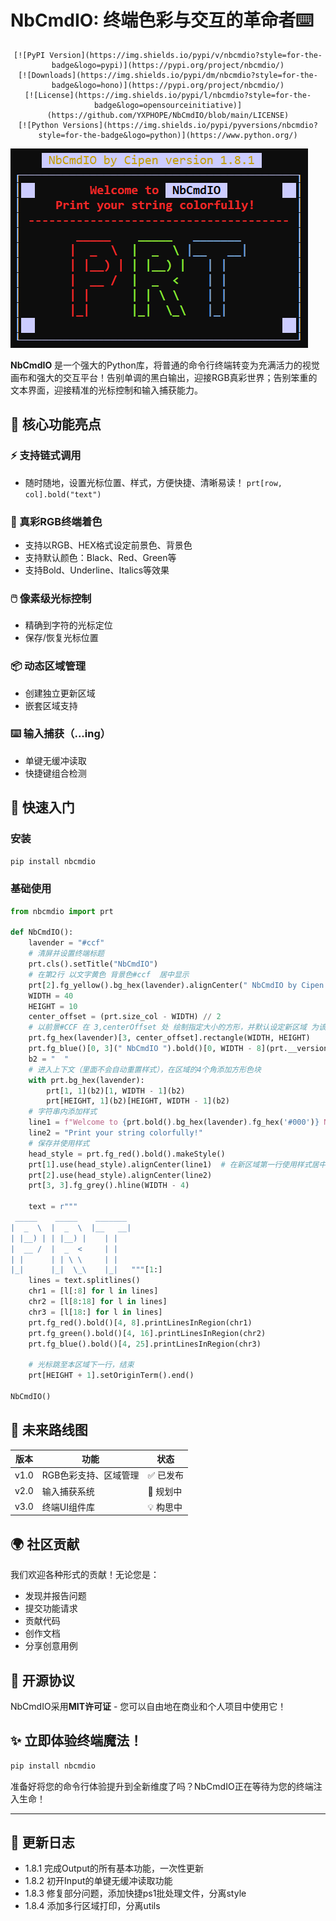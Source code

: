 # NbCmdIO: 终端色彩与交互的革命者⌨️

<div align="center">

    [![PyPI Version](https://img.shields.io/pypi/v/nbcmdio?style=for-the-badge&logo=pypi)](https://pypi.org/project/nbcmdio/)
    [![Downloads](https://img.shields.io/pypi/dm/nbcmdio?style=for-the-badge&logo=hono)](https://pypi.org/project/nbcmdio/)
    [![License](https://img.shields.io/pypi/l/nbcmdio?style=for-the-badge&logo=opensourceinitiative)](https://github.com/YXPHOPE/NbCmdIO/blob/main/LICENSE)
    [![Python Versions](https://img.shields.io/pypi/pyversions/nbcmdio?style=for-the-badge&logo=python)](https://www.python.org/)

</div>

![Terminal Art](./assets/NbCmdIO.png)

**NbCmdIO** 是一个强大的Python库，将普通的命令行终端转变为充满活力的视觉画布和强大的交互平台！告别单调的黑白输出，迎接RGB真彩世界；告别笨重的文本界面，迎接精准的光标控制和输入捕获能力。

## 🌟 核心功能亮点

### ⚡ 支持链式调用
- 随时随地，设置光标位置、样式，方便快捷、清晰易读！ `prt[row, col].bold("text")`

### 🎨 真彩RGB终端着色
- 支持以RGB、HEX格式设定前景色、背景色
- 支持默认颜色：Black、Red、Green等
- 支持Bold、Underline、Italics等效果

### 🖱️ 像素级光标控制
- 精确到字符的光标定位
- 保存/恢复光标位置

### 📦 动态区域管理
- 创建独立更新区域
- 嵌套区域支持

### ⌨️ 输入捕获（...ing）
- 单键无缓冲读取
- 快捷键组合检测

## 🚀 快速入门

### 安装
```bash
pip install nbcmdio
```

### 基础使用
```python
from nbcmdio import prt

def NbCmdIO():
    lavender = "#ccf"
    # 清屏并设置终端标题
    prt.cls().setTitle("NbCmdIO")
    # 在第2行 以文字黄色 背景色#ccf  居中显示
    prt[2].fg_yellow().bg_hex(lavender).alignCenter(" NbCmdIO by Cipen ")
    WIDTH = 40
    HEIGHT = 10
    center_offset = (prt.size_col - WIDTH) // 2
    # 以前景#CCF 在 3,centerOffset 处 绘制指定大小的方形，并默认设定新区域 为该方形
    prt.fg_hex(lavender)[3, center_offset].rectangle(WIDTH, HEIGHT)
    prt.fg_blue()[0, 3](" NbCmdIO ").bold()[0, WIDTH - 8](prt.__version__)
    b2 = "  "
    # 进入上下文（里面不会自动重置样式），在区域的4个角添加方形色块
    with prt.bg_hex(lavender):
        prt[1, 1](b2)[1, WIDTH - 1](b2)
        prt[HEIGHT, 1](b2)[HEIGHT, WIDTH - 1](b2)
    # 字符串内添加样式
    line1 = f"Welcome to {prt.bold().bg_hex(lavender).fg_hex('#000')} NbCmdIO "
    line2 = "Print your string colorfully!"
    # 保存并使用样式
    head_style = prt.fg_red().bold().makeStyle()
    prt[1].use(head_style).alignCenter(line1)  # 在新区域第一行使用样式居中显示文本
    prt[2].use(head_style).alignCenter(line2)
    prt[3, 3].fg_grey().hline(WIDTH - 4)

    text = r"""
 _____    _____    _______ 
|  _  \  |  _  \  |__   __|
| |__) | | |__) |    | |   
|  __ /  |  _  <     | |   
| |      | | \ \     | |   
|_|      |_|  \_\    |_|   """[1:]
    lines = text.splitlines()
    chr1 = [l[:8] for l in lines]
    chr2 = [l[8:18] for l in lines]
    chr3 = [l[18:] for l in lines]
    prt.fg_red().bold()[4, 8].printLinesInRegion(chr1)
    prt.fg_green().bold()[4, 16].printLinesInRegion(chr2)
    prt.fg_blue().bold()[4, 25].printLinesInRegion(chr3)

    # 光标跳至本区域下一行，结束
    prt[HEIGHT + 1].setOriginTerm().end()

NbCmdIO()
```

## 🔮 未来路线图

| 版本 | 功能 | 状态 |
|------|------|------|
| v1.0 | RGB色彩支持、区域管理 | ✅ 已发布 |
| v2.0 | 输入捕获系统 |📅 规划中 |
| v3.0 | 终端UI组件库 |💡 构思中 |

## 🌍 社区贡献

我们欢迎各种形式的贡献！无论您是：
- 发现并报告问题
- 提交功能请求
- 贡献代码
- 创作文档
- 分享创意用例


## 📜 开源协议

NbCmdIO采用**MIT许可证** - 您可以自由地在商业和个人项目中使用它！


## ✨ 立即体验终端魔法！

```bash
pip install nbcmdio
```

准备好将您的命令行体验提升到全新维度了吗？NbCmdIO正在等待为您的终端注入生命！

---

## 📜 更新日志

- 1.8.1 完成Output的所有基本功能，一次性更新
- 1.8.2 初开Input的单键无缓冲读取功能
- 1.8.3 修复部分问题，添加快捷ps1批处理文件，分离style
- 1.8.4 添加多行区域打印，分离utils
